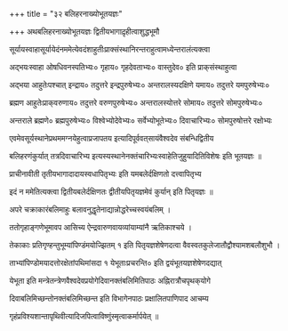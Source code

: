 +++
title = "३२ बलिहरनाख्योभूतयज्ञः"

+++
अथबलिहरनाख्योभूतयज्ञः द्वितीयभागादृ़हीत्वाशुद्धभूमौ

सूर्यायस्वाहासूर्यायेदंनममेत्येवदंशाहुतीःप्राक्संस्थानिरन्तराहुत्वामध्येन्तरालंत्यक्‍त्वा

अद्भयःस्वाहा ओषधिवनस्पतिभ्यः० गृहाय० गृहदेवताभ्यः० वास्तुदेव० इति प्राक्‌संस्थाहुत्वा

अद्भया आहुतेःपश्चात् इन्द्राय० तदुत्तरे इन्द्रपुरुषेभ्यः० अन्तरालस्यदक्षिणे यमाय० तदुत्तरे यमपुरुषेभ्यः०

ब्रह्मण आहुतेःप्राक्‌वरुणाय० तदुत्तरे वरुणपुरुषेभ्यः० अन्तरालस्योत्तरे सोमाय० तदुत्तरे सोमपुरुषेभ्यः०

अन्तराले ब्रह्मणे० ब्रह्मपुरुषेभ्यः० विश्वेभ्योदेवेभ्यः० सर्वेभ्योभूतेभ्यः० दिवाचारिभ्यः० सोमपुरुषोत्तरे रक्षोभ्यः

एवमेवसूर्यस्थानेप्रथममग्नयेहुत्वाप्रजापतय इत्यादिपूर्ववत्‌सायंवैश्वदेव संबन्धिद्वितीय

बलिहरणंकुर्यात् तत्रदिवाचारिभ्य इत्यस्यस्थानेनक्तंचारिभ्यःस्वाहेतिजुहुयादितिविशेषः इति भूतयज्ञः ॥

प्राचीनावीती तृतीयभागादादायस्वधापितृभ्यः इति यमबलेर्दक्षिणतो दत्त्वापितृभ्य

इदं न ममेतित्यक्‍त्वा द्वितीयबलेर्दक्षिणतः द्वीतीयपितृयज्ञमेवं कुर्यान् इति पितृयज्ञः ॥

अपरे चक्राकारंबलिमाहुः बलावनुद्धृतेनाद्यान्नोद्धरेच्चस्वयंबलिम् ।

ततोगृहाङ्‌गणेभूमावप आसिच्य ऐन्द्रवारुणवायव्यांयाम्यांनै ऋतिकाश्चये ।

तेकाकाः प्रतिगृण्हन्तुभूम्यांपिण्डंमयोज्झितम् १ इति पितृयज्ञशेषेणदत्वा वैवस्वतकुलेजातौद्वौश्यामशबलौशुभौ ।

ताभ्यांपिण्डोमयादत्तोरक्षेतांपथिमांसदा १ येभूताःप्रचरन्ति० इति द्वयंभूतयज्ञशेषेणदद्यात्

येभूता इति मन्त्रेतन्त्रेणवैश्वदेवप्रयोगेदिवानक्तंबलिमितिपाठः अह्निरात्रौचपृथक्‌योगे

दिवाबलिमिच्छन्तोनक्तंबलिमिच्छन्त इति विभागेनपाठः प्रक्षालितपाणिपाद आचम्य

गृहंप्रविश्यशान्तापृथिवीत्यादिजपित्वाविष्णुंस्मृत्वाकर्मार्पयेत् ॥
